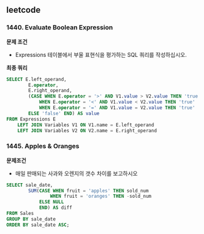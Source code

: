 ## leetcode 
### 1440. Evaluate Boolean Expression
**문제 조건**
- Expressions 테이블에서 부울 표현식을 평가하는 SQL 쿼리를 작성하십시오.

**최종 쿼리** 
```sql
SELECT E.left_operand,
        E.operator,
        E.right_operand,
        (CASE WHEN E.operator = '>' AND V1.value > V2.value THEN 'true' 
            WHEN E.operator = '<' AND V1.value < V2.value THEN 'true' 
            WHEN E.operator = '=' AND V1.value = V2.value THEN 'true' 
        ELSE 'false' END) AS value
FROM Expressions E 
    LEFT JOIN Variables V1 ON V1.name = E.left_operand 
    LEFT JOIN Variables V2 ON V2.name = E.right_operand
```
### 1445. Apples & Oranges
**문제조건**
- 매일 판매되는 사과와 오렌지의 갯수 차이를 보고하시오 

```sql
SELECT sale_date,
        SUM(CASE WHEN fruit = 'apples' THEN sold_num
                WHEN fruit = 'oranges' THEN -sold_num
            ELSE NULL
            END) AS diff
FROM Sales 
GROUP BY sale_date
ORDER BY sale_date ASC; 
```
